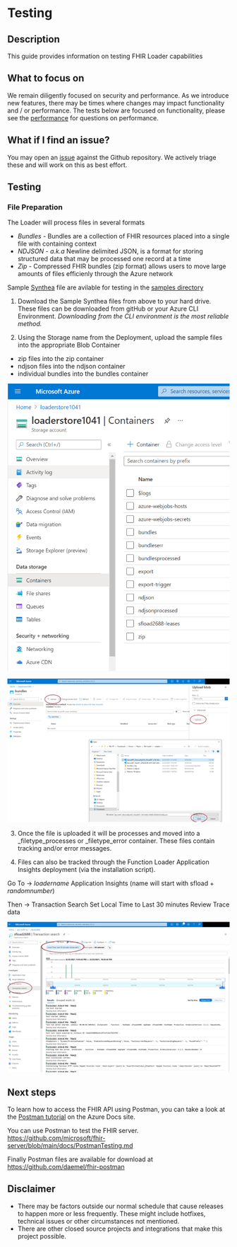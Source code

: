 # Testing

## Description

This guide provides information on testing FHIR Loader capabilities

## What to focus on

We remain diligently focused on security and performance. As we introduce new features, there may be times where changes may impact functionality and / or performance. The tests below are focused on functionality, please see the [performance](./performance.md) for questions on performance.  

## What if I find an issue?

You may open an [issue](https://github.com/microsoft/fhir-loader/issues) against the Github repository. We actively triage these and will work on this as best effort. 

## Testing

### File Preparation 
The Loader will process files in several formats 
- _Bundles_ - Bundles are a collection of FHIR resources placed into a single file with containing context  
- _NDJSON_ - _a.k.a_ Newline delimited JSON, is a format for storing structured data that may be processed one record at a time
- _Zip_ - Compressed FHIR bundles (zip format) allows users to move large amounts of files efficienly through the Azure network

Sample [Synthea](https://github.com/synthetichealth/synthea) file are avilable for testing in the [samples directory](https://github.com/microsoft/fhir-loader/samples)

1) Download the Sample Synthea files from above to your hard drive.  These files can be downloaded from gitHub or your Azure CLI Environment.  _Downloading from the CLI environment is the most reliable method._

2) Using the Storage name from the Deployment, upload the sample files into the appropriate Blob Container 
 - zip files into the zip container
 - ndjson files into the ndjson container 
 - individual bundles into the bundles container

![containers](./images/containers.png)

![upload](./images/upload.png)

3) Once the file is uploaded it will be processes and moved into a _filetype_processes or _filetype_error container.  These files contain tracking and/or error messages.  

4) Files can also be tracked through the Function Loader Application Insights deployment (via the installation script).

Go To -> _loadername_ Application Insights (name will start with sfload + _randomnumber_)

Then -> Transaction Search
Set Local Time to Last 30 minutes 
Review Trace data 

![trace](./images/trace.png)



## Next steps

To learn how to access the FHIR API using Postman, you can take a look at the [Postman tutorial](https://docs.microsoft.com/en-us/azure/healthcare-apis/access-fhir-postman-tutorial) on the Azure Docs site.


You can use Postman to test the FHIR server. https://github.com/microsoft/fhir-server/blob/main/docs/PostmanTesting.md

Finally Postman files are available for download at https://github.com/daemel/fhir-postman


## Disclaimer

- There may be factors outside our normal schedule that cause releases to happen more or less frequently. These might include hotfixes, technical issues or other circumstances not mentioned.
- There are other closed source projects and integrations that make this project possible.
